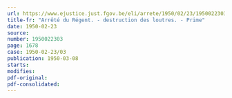 ```yaml
---
url: https://www.ejustice.just.fgov.be/eli/arrete/1950/02/23/1950022303/justel
title-fr: "Arrêté du Régent. - destruction des loutres. - Prime"
date: 1950-02-23
source:
number: 1950022303
page: 1678
case: 1950-02-23/03
publication: 1950-03-08
starts:
modifies:
pdf-original:
pdf-consolidated:
---
```


